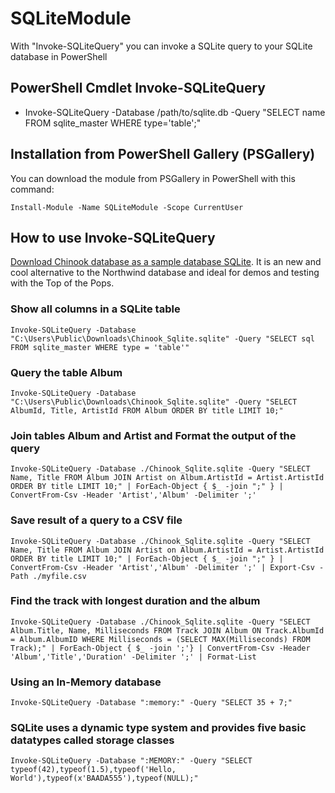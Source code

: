 # SQLiteModule
With "Invoke-SQLiteQuery" you can invoke a SQLite query to your SQLite database in PowerShell


PowerShell Cmdlet Invoke-SQLiteQuery
------------------------------------

* Invoke-SQLiteQuery -Database /path/to/sqlite.db -Query "SELECT name FROM sqlite_master WHERE type='table';"


Installation from PowerShell Gallery (PSGallery)
------------------------------------------------

You can download the module from PSGallery in PowerShell with this command:

```Install-Module -Name SQLiteModule -Scope CurrentUser```

How to use Invoke-SQLiteQuery
-----------------------------

[Download Chinook database as a sample database SQLite](https://github.com/lerocha/chinook-database/blob/master/ChinookDatabase/DataSources/Chinook_Sqlite.sqlite). It is an new and cool alternative to the Northwind database and ideal for demos and testing with the Top of the Pops.

### Show all columns in a SQLite table

```
Invoke-SQLiteQuery -Database "C:\Users\Public\Downloads\Chinook_Sqlite.sqlite" -Query "SELECT sql FROM sqlite_master WHERE type = 'table'"
 ```
 
### Query the table Album

``` 
Invoke-SQLiteQuery -Database "C:\Users\Public\Downloads\Chinook_Sqlite.sqlite" -Query "SELECT AlbumId, Title, ArtistId FROM Album ORDER BY title LIMIT 10;"
```

### Join tables Album and Artist and Format the output of the query
```
Invoke-SQLiteQuery -Database ./Chinook_Sqlite.sqlite -Query "SELECT Name, Title FROM Album JOIN Artist on Album.ArtistId = Artist.ArtistId ORDER BY title LIMIT 10;" | ForEach-Object { $_ -join ";" } | ConvertFrom-Csv -Header 'Artist','Album' -Delimiter ';'
```

### Save result of a query to a CSV file

```
Invoke-SQLiteQuery -Database ./Chinook_Sqlite.sqlite -Query "SELECT Name, Title FROM Album JOIN Artist on Album.ArtistId = Artist.ArtistId ORDER BY title LIMIT 10;" | ForEach-Object { $_ -join ";" } | ConvertFrom-Csv -Header 'Artist','Album' -Delimiter ';' | Export-Csv -Path ./myfile.csv
```

### Find the track with longest duration and the album
```
Invoke-SQLiteQuery -Database ./Chinook_Sqlite.sqlite -Query "SELECT Album.Title, Name, Milliseconds FROM Track JOIN Album ON Track.AlbumId = Album.AlbumID WHERE Milliseconds = (SELECT MAX(Milliseconds) FROM Track);" | ForEach-Object { $_ -join ';'} | ConvertFrom-Csv -Header 'Album','Title','Duration' -Delimiter ';' | Format-List
```

### Using an In-Memory database

```
Invoke-SQLiteQuery -Database ":memory:" -Query "SELECT 35 + 7;"
```

### SQLite uses a dynamic type system and provides five basic datatypes called storage classes

```
Invoke-SQLiteQuery -Database ":MEMORY:" -Query "SELECT typeof(42),typeof(1.5),typeof('Hello, World'),typeof(x'BAADA555'),typeof(NULL);"
```

<!--
### Access the same SQLite in-memory (:memory:) database with two or more steps

We cannot access the same in-memory database from different processes. A new connection to :memory: always creates a new database, because every :memory: database is distinct from every other. This is different from an on-disk database, where multiple connections with the same connection string creates a connection to one database.

Within one process it is possible to share an in-memory database with the use of an URI:

```
Invoke-SQLiteQuery -Database "file::memory:?cache=shared" -Query "CREATE TABLE contacts (                              
 contact_id INTEGER PRIMARY KEY,               
 first_name TEXT NOT NULL,
 last_name TEXT NOT NULL,
 email TEXT NOT NULL UNIQUE,
 phone TEXT NOT NULL UNIQUE
 );"

Invoke-SQLiteQuery -Database "file::memory:?cache=shared" -Query "INSERT INTO contacts (first_name,last_name,email,phone) VALUES('Johnny','Cash','j@cash.com',555346);"

Invoke-SQLiteQuery -Database "file::memory:?cache=shared" -Query "SELECT * FROM contacts;"
```
-->
